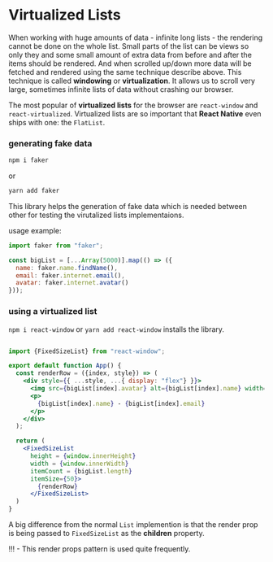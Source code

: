 # Virtualized Lists

When working with huge amounts of data - infinite long lists - the rendering cannot be done on the whole list. Small parts of the list can be views so only they and some small amount of extra data from before and after the items should be rendered.  And when scrolled up/down more data will be fetched and rendered using the same technique describe above. This technique is called **windowing** or **virtualization**. It allows us to scroll very large, sometimes infinite lists of data without crashing our browser.

The most popular of **virtualized lists** for the browser are `react-window` and `react-virtualized`. Virtualized lists are so important that **React Native** even ships with one: the `FlatList`. 

### generating fake data 

```bash
npm i faker
```
or 
```bash
yarn add faker
```
This library helps the generation of fake data which is needed between other for testing the virutalized lists implementaions.

usage example:

```js
import faker from "faker";

const bigList = [...Array(5000)].map(() => ({
  name: faker.name.findName(),
  email: faker.internet.email(),
  avatar: faker.internet.avatar()
}));
```

### using a virtualized list

`npm i react-window` or `yarn add react-window` installs the library.

```jsx

import {FixedSizeList} from "react-window";

export default function App() {
  const renderRow = ({index, style}) => (
    <div style={{ ...style, ...{ display: "flex"} }}>
      <img src={bigList[index].avatar} alt={bigList[index].name} width={50} />
      <p>
        {bigList[index].name} - {bigList[index].email}
      </p>
    </div>
  );

  return (
    <FixedSizeList
      height = {window.innerHeight}
      width = {window.innerWidth}
      itemCount = {bigList.length}
      itemSize={50}>
        {renderRow}
      </FixedSizeList>
  )
}

```

A big difference from the normal `List` implemention is that the render prop is being passed to `FixedSizeList` as the **children** property. 

!!! - This render props pattern is used quite frequently.